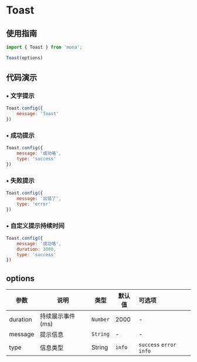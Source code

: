 # Toast

## 使用指南
```jsx
import { Toast } from 'mona';

Toast(options)
```

## 代码演示

### • 文字提示
```jsx
Toast.config({
	message: 'Toast'
})
```

### • 成功提示
```jsx
Toast.config({
	message: '成功咯',
	type: 'success'
})
```

### • 失败提示
```jsx
Toast.config({
	message: '出错了',
	type: 'error'
})
```

### • 自定义提示持续时间
```jsx
Toast.config({
	message: '成功咯',
	duration: 3000,
	type: 'success'
})
```


## options

| 参数 | 说明 | 类型 | 默认值 | 可选项 |
| --- | --- | --- | --- | :-- |
| duration | 持续展示事件(ms) | `Number` | 2000 | - |
| message | 提示信息 | `String` | - | - |
| type | 信息类型 | String | `info` | `success` `error` `info` |
